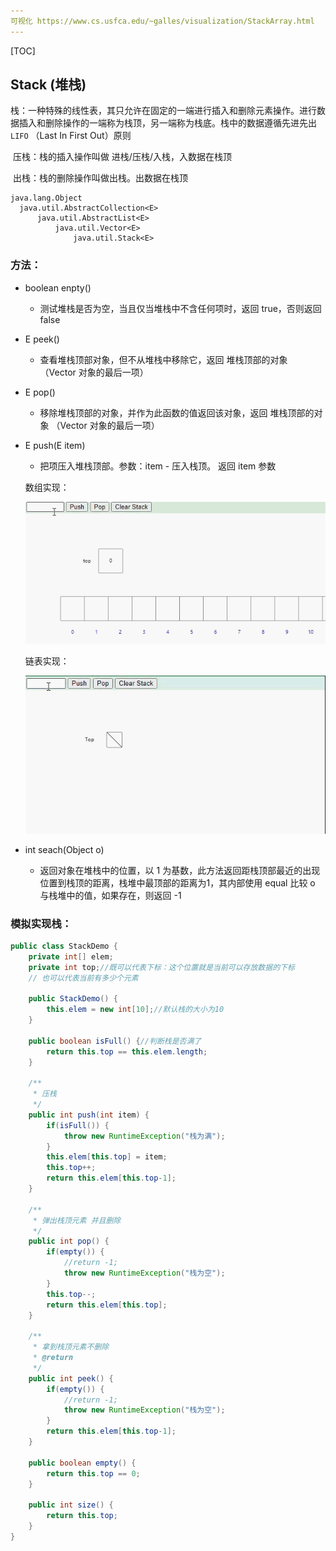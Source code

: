 ```yaml
---
可视化 https://www.cs.usfca.edu/~galles/visualization/StackArray.html
---
```


[TOC]



## Stack (堆栈)

​		栈：一种特殊的线性表，其只允许在固定的一端进行插入和删除元素操作。进行数据插入和删除操作的一端称为栈顶，另一端称为栈底。栈中的数据遵循先进先出 `LIFO`  （Last In First Out）原则

​		压栈：栈的插入操作叫做 进栈/压栈/入栈，入数据在栈顶

​		出栈：栈的删除操作叫做出栈。出数据在栈顶

```
java.lang.Object
  java.util.AbstractCollection<E>
      java.util.AbstractList<E>
          java.util.Vector<E>
              java.util.Stack<E>
```

### 方法：

+ boolean		enpty()

     + 测试堆栈是否为空，当且仅当堆栈中不含任何项时，返回 true，否则返回 false

+ E                 peek()

     + 查看堆栈顶部对象，但不从堆栈中移除它，返回 堆栈顶部的对象 （Vector 对象的最后一项）

+ E                 pop()

     + 移除堆栈顶部的对象，并作为此函数的值返回该对象，返回 堆栈顶部的对象 （Vector 对象的最后一项）

+ E                 push(E item)

     + 把项压入堆栈顶部。参数：item - 压入栈顶。 返回 item 参数

     

     数组实现：

     ![Stack](images/Stack-1616037459516.gif)

     链表实现：

     ![Stack2](images/Stack2.gif)

     

+ int              seach(Object o)

     + 返回对象在堆栈中的位置，以 1 为基数，此方法返回距栈顶部最近的出现位置到栈顶的距离，栈堆中最顶部的距离为1，其内部使用 equal 比较 o 与栈堆中的值，如果存在，则返回 -1



### 模拟实现栈：

```java
public class StackDemo {
    private int[] elem;
    private int top;//既可以代表下标：这个位置就是当前可以存放数据的下标
    // 也可以代表当前有多少个元素

    public StackDemo() {
        this.elem = new int[10];//默认栈的大小为10
    }
    
    public boolean isFull() {//判断栈是否满了
        return this.top == this.elem.length;
    }

    /**
     * 压栈
     */
    public int push(int item) {
        if(isFull()) {
            throw new RuntimeException("栈为满");
        }
        this.elem[this.top] = item;
        this.top++;
        return this.elem[this.top-1];
    }

    /**
     * 弹出栈顶元素 并且删除
     */
    public int pop() {
        if(empty()) {
            //return -1;
            throw new RuntimeException("栈为空");
        }
        this.top--;
        return this.elem[this.top];
    }

    /**
     * 拿到栈顶元素不删除
     * @return
     */
    public int peek() {
        if(empty()) {
            //return -1;
            throw new RuntimeException("栈为空");
        }
        return this.elem[this.top-1];
    }

    public boolean empty() {
        return this.top == 0;
    }

    public int size() {
        return this.top;
    }
}
```





